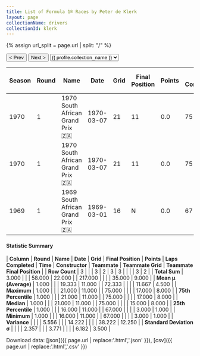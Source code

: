 ```yaml
---
title: List of Formula 1® Races by Peter de Klerk
layout: page
collectionName: drivers
collectionId: klerk
---
```


{% assign url_split = page.url | split: "/" %}
<div id="collection-navigation">
<button onclick="selector.options[selector.selectedIndex-1].value && (window.location = selector.options[selector.selectedIndex-1].value);">&lt; Prev</button>
<button onclick="selector.options[selector.selectedIndex+1].value && (window.location = selector.options[selector.selectedIndex+1].value);">Next &gt;</button>
<select id="selector" onchange="this.options[this.selectedIndex].value && (window.location = this.options[this.selectedIndex].value);">
  {% for collectionId in site.data[page.collectionName].refs %}
    {% if collectionId == page.collectionId %}
      {% assign selected = "selected" %}
    {% else %}
      {% assign selected = "" %}
    {% endif %}
    {% assign profile = site.data[page.collectionName][collectionId].profile %}
    <option value="/f1/{{ page.collectionName }}/{{ collectionId }}/{{ url_split[4] }}" {{ selected }}>{{ profile.collection_name }}</option>
  {% endfor %}
</select>
</div>

| Season | Round | Name | Date | Grid | Final Position | Points | Laps Completed | Time | Constructor | Teammate | Teammate Grid | Teammate Final Position |
|--|--|--|--|--|--|--|--|--|--|--|--|--|
| 1970 | 1 | 1970 South African Grand Prix 🇿🇦 | 1970-03-07 | 21 | 11 | 0.0 | 75 |   | Brabham 🇬🇧 | [Jack Brabham 🇦🇺](/f1/drivers/jack_brabham) | 3 | 1 |
| 1970 | 1 | 1970 South African Grand Prix 🇿🇦 | 1970-03-07 | 21 | 11 | 0.0 | 75 |   | Brabham 🇬🇧 | [Rolf Stommelen 🇩🇪](/f1/drivers/stommelen) | 15 | R |
| 1969 | 1 | 1969 South African Grand Prix 🇿🇦 | 1969-03-01 | 16 | N | 0.0 | 67 |   | Brabham-Repco 🇬🇧 | [Sam Tingle 🇿🇼](/f1/drivers/tingle) | 17 | 8 |

#### Statistic Summary

| **Column** | **Round** | **Name** | **Date** | **Grid** | **Final Position** | **Points** | **Laps Completed** | **Time** | **Constructor** | **Teammate** | **Teammate Grid** | **Teammate Final Position** |
| **Row Count** | 3 |  |  | 3 | 2 | 3 | 3 |  |  |  | 3 | 2 |
| **Total Sum** | 3.000 |  |  | 58.000 | 22.000 |  | 217.000 |  |  |  | 35.000 | 9.000 |
| **Mean μ (Average)** | 1.000 |  |  | 19.333 | 11.000 |  | 72.333 |  |  |  | 11.667 | 4.500 |
| **Maximum** | 1.000 |  |  | 21.000 | 11.000 |  | 75.000 |  |  |  | 17.000 | 8.000 |
| **75th Percentile** | 1.000 |  |  | 21.000 | 11.000 |  | 75.000 |  |  |  | 17.000 | 8.000 |
| **Median** | 1.000 |  |  | 21.000 | 11.000 |  | 75.000 |  |  |  | 15.000 | 8.000 |
| **25th Percentile** | 1.000 |  |  | 16.000 | 11.000 |  | 67.000 |  |  |  | 3.000 | 1.000 |
| **Minimum** | 1.000 |  |  | 16.000 | 11.000 |  | 67.000 |  |  |  | 3.000 | 1.000 |
| **Variance** |  |  |  | 5.556 |  |  | 14.222 |  |  |  | 38.222 | 12.250 |
| **Standard Deviation σ** |  |  |  | 2.357 |  |  | 3.771 |  |  |  | 6.182 | 3.500 |

Download data: [json]({{ page.url | replace:'.html','.json' }}), [csv]({{ page.url | replace:'.html','.csv' }})
